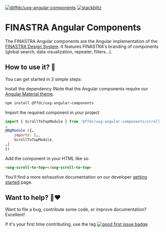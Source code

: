 [![@ffdc/uxg-angular-components](https://img.shields.io/npm/v/@ffdc/uxg-angular-components?label=uxg-angular-components&style=flat-square)](https://www.npmjs.com/package/@ffdc/uxg-angular-components)
[![stackblitz](https://img.shields.io/badge/stackblitz-ffdcbot-brightgreen?style=flat-square)](https://stackblitz.com/@ffdcbot)

# FINASTRA Angular Components

The FINASTRA Angular components are the Angular implementation of the [FINASTRA Design System](https://design.fusionfabric.cloud). It features FINASTRA's branding of components (global search, data visualization, repeater, filters...).

## How to use it? 🤔

You can get started in 3 simple steps:

Install the dependency (Note that the Angular components require our [Angular Material theme](https://www.npmjs.com/package/@ffdc/uxg-angular-theme).

```Bash
npm install @ffdc/uxg-angular-components
```

Import the required component in your project

```Javascript
import { ScrollToTopModule } from '@ffdc/uxg-angular-components/scroll-to-top';
…
@NgModule ({…
    imports: […,
    ScrollToTopModule,
…]
})
```

Add the component in your HTML like so

```HTML
<uxg-scroll-to-top></uxg-scroll-to-top>
```

You'll find a more exhaustive documentation on our developer [getting started](https://design.ffdcdev.fusionfabric.cloud/get-started/developers) page.

## Want to help? 🤗❤️

Want to file a bug, contribute some code, or improve documentation?
Excellent!

If it's your first time contributing, use the tag [![good first issue badge](https://img.shields.io/badge/-good%20first%20issue-blueviolet?style=flat-square)](https://github.com/fusionfabric/finastra-design-system/issues?q=is%3Aissue+is%3Aopen+label%3A%22good+first+issue%22)
